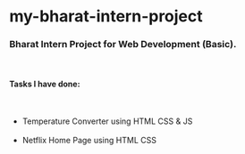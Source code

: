 # my-bharat-intern-project
<h3>Bharat Intern Project for Web Development (Basic).</h3> <br>
<h4>Tasks I have done:</h4><br>
<ul>
  <li>Temperature Converter using HTML CSS & JS</li><BR>
  <li>Netflix Home Page using HTML CSS</li>
</ul>
